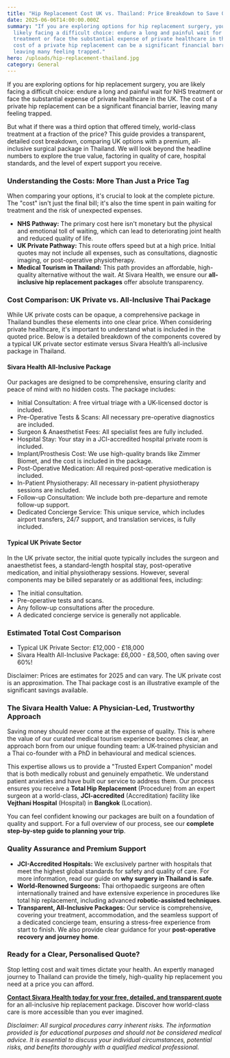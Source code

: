 ```yaml
---
title: "Hip Replacement Cost UK vs. Thailand: Price Breakdown to Save Over 60%"
date: 2025-06-06T14:00:00.000Z
summary: "If you are exploring options for hip replacement surgery, you’re
  likely facing a difficult choice: endure a long and painful wait for NHS
  treatment or face the substantial expense of private healthcare in the UK. The
  cost of a private hip replacement can be a significant financial barrier,
  leaving many feeling trapped."
hero: /uploads/hip-replacement-thailand.jpg
category: General
---
```

If you are exploring options for hip replacement surgery, you are likely facing a difficult choice: endure a long and painful wait for NHS treatment or face the substantial expense of private healthcare in the UK. The cost of a private hip replacement can be a significant financial barrier, leaving many feeling trapped.

But what if there was a third option that offered timely, world-class treatment at a fraction of the price? This guide provides a transparent, detailed cost breakdown, comparing UK options with a premium, all-inclusive surgical package in Thailand. We will look beyond the headline numbers to explore the true value, factoring in quality of care, hospital standards, and the level of expert support you receive.

### **Understanding the Costs: More Than Just a Price Tag**

When comparing your options, it's crucial to look at the complete picture. The "cost" isn't just the final bill; it's also the time spent in pain waiting for treatment and the risk of unexpected expenses.

* **NHS Pathway:** The primary cost here isn't monetary but the physical and emotional toll of waiting, which can lead to deteriorating joint health and reduced quality of life.
* **UK Private Pathway:** This route offers speed but at a high price. Initial quotes may not include all expenses, such as consultations, diagnostic imaging, or post-operative physiotherapy.
* **Medical Tourism in Thailand:** This path provides an affordable, high-quality alternative without the wait. At Sivara Health, we ensure our **all-inclusive hip replacement packages** offer absolute transparency.

### **Cost Comparison: UK Private vs. All-Inclusive Thai Package**

While UK private costs can be opaque, a comprehensive package in Thailand bundles these elements into one clear price. When considering private healthcare, it's important to understand what is included in the quoted price. Below is a detailed breakdown of the components covered by a typical UK private sector estimate versus Sivara Health’s all-inclusive package in Thailand.

#### Sivara Health All-Inclusive Package

Our packages are designed to be comprehensive, ensuring clarity and peace of mind with no hidden costs. The package includes:

* Initial Consultation: A free virtual triage with a UK-licensed doctor is included.
* Pre-Operative Tests & Scans: All necessary pre-operative diagnostics are included.
* Surgeon & Anaesthetist Fees: All specialist fees are fully included.
* Hospital Stay: Your stay in a JCI-accredited hospital private room is included.
* Implant/Prosthesis Cost: We use high-quality brands like Zimmer Biomet, and the cost is included in the package.
* Post-Operative Medication: All required post-operative medication is included.
* In-Patient Physiotherapy: All necessary in-patient physiotherapy sessions are included.
* Follow-up Consultation: We include both pre-departure and remote follow-up support.
* Dedicated Concierge Service: This unique service, which includes airport transfers, 24/7 support, and translation services, is fully included.

#### Typical UK Private Sector

In the UK private sector, the initial quote typically includes the surgeon and anaesthetist fees, a standard-length hospital stay, post-operative medication, and initial physiotherapy sessions. However, several components may be billed separately or as additional fees, including:

* The initial consultation.
* Pre-operative tests and scans.
* Any follow-up consultations after the procedure.
* A dedicated concierge service is generally not applicable.

### Estimated Total Cost Comparison

* Typical UK Private Sector: £12,000 - £18,000
* Sivara Health All-Inclusive Package: £6,000 - £8,500, often saving over 60%!

Disclaimer: Prices are estimates for 2025 and can vary. The UK private cost is an approximation. The Thai package cost is an illustrative example of the significant savings available.

### **The Sivara Health Value: A Physician-Led, Trustworthy Approach**

Saving money should never come at the expense of quality. This is where the value of our curated medical tourism experience becomes clear, an approach born from our unique founding team: a UK-trained physician and a Thai co-founder with a PhD in behavioural and medical sciences.

This expertise allows us to provide a "Trusted Expert Companion" model that is both medically robust and genuinely empathetic. We understand patient anxieties and have built our service to address them. Our process ensures you receive a **Total Hip Replacement** (Procedure) from an expert surgeon at a world-class, **JCI-accredited** (Accreditation) facility like **Vejthani Hospital** (Hospital) in **Bangkok** (Location).

You can feel confident knowing our packages are built on a foundation of quality and support. For a full overview of our process, see our **complete step-by-step guide to planning your trip**.

### **Quality Assurance and Premium Support**

* **JCI-Accredited Hospitals:** We exclusively partner with hospitals that meet the highest global standards for safety and quality of care. For more information, read our guide on **why surgery in Thailand is safe**.
* **World-Renowned Surgeons:** Thai orthopaedic surgeons are often internationally trained and have extensive experience in procedures like total hip replacement, including advanced **robotic-assisted techniques**.
* **Transparent, All-Inclusive Packages:** Our service is comprehensive, covering your treatment, accommodation, and the seamless support of a dedicated concierge team, ensuring a stress-free experience from start to finish. We also provide clear guidance for your **post-operative recovery and journey home**.

### **Ready for a Clear, Personalised Quote?**

Stop letting cost and wait times dictate your health. An expertly managed journey to Thailand can provide the timely, high-quality hip replacement you need at a price you can afford.

**[Contact Sivara Health today for your free, detailed, and transparent quote](https://sivara.health/#consultation)** for an all-inclusive hip replacement package. Discover how world-class care is more accessible than you ever imagined.

*Disclaimer: All surgical procedures carry inherent risks. The information provided is for educational purposes and should not be considered medical advice. It is essential to discuss your individual circumstances, potential risks, and benefits thoroughly with a qualified medical professional.*
